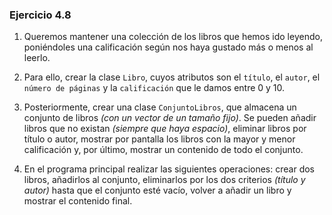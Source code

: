 ### **Ejercicio 4.8**

   1. Queremos mantener una colección de los libros que hemos ido leyendo, poniéndoles una calificación según nos haya gustado más o menos al leerlo.

   2. Para ello, crear la clase `Libro`, cuyos atributos son el `título`, el `autor`, el `número de páginas` y la `calificación` que le damos entre 0 y 10.

   3. Posteriormente, crear una clase `ConjuntoLibros`, que almacena un conjunto de libros *(con un vector de un tamaño fijo)*.
      Se pueden añadir libros que no existan *(siempre que haya espacio)*, eliminar libros por título o autor, mostrar por pantalla los libros con la mayor y menor calificación y,
      por último, mostrar un contenido de todo el conjunto.

   4. En el programa principal realizar las siguientes operaciones: crear dos libros, añadirlos al conjunto, eliminarlos por los dos criterios *(título y autor)* hasta que el conjunto
      esté vacío, volver a añadir un libro y mostrar el contenido final.

